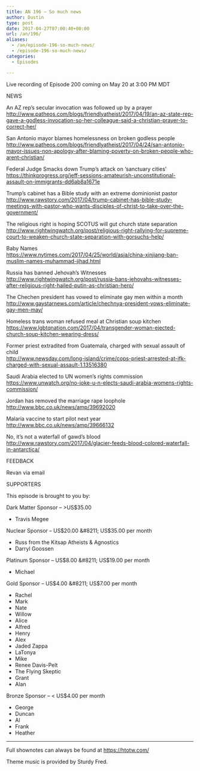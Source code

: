 ```yaml
---
title: AN 196 – So much news
author: Dustin
type: post
date: 2017-04-27T07:00:40+00:00
url: /an/196/
aliases:
  - /an/episode-196-so-much-news/
  - /episode-196-so-much-news/
categories:
  - Episodes

---
```

<div id="buzzsprout-player-10552913"></div><script src="https://www.buzzsprout.com/1983601/10552913-episode-196-so-much-news.js?container_id=buzzsprout-player-10552913&player=small" type="text/javascript" charset="utf-8"></script>
<!--more-->

Live recording of Episode 200 coming on May 20 at 3:00 PM MDT

NEWS

An AZ rep’s secular invocation was followed up by a prayer  
<a href="http://www.patheos.com/blogs/friendlyatheist/2017/04/19/an-az-state-rep-gave-a-godless-invocation-so-her-colleague-said-a-christian-prayer-to-correct-her/" target="_blank" rel="noopener noreferrer">http://www.patheos.com/blogs/friendlyatheist/2017/04/19/an-az-state-rep-gave-a-godless-invocation-so-her-colleague-said-a-christian-prayer-to-correct-her/</a>

San Antonio mayor blames homelessness on broken godless people  
<a href="http://www.patheos.com/blogs/friendlyatheist/2017/04/24/san-antonio-mayor-issues-non-apology-after-blaming-poverty-on-broken-people-who-arent-christian/" target="_blank" rel="noopener noreferrer">http://www.patheos.com/blogs/friendlyatheist/2017/04/24/san-antonio-mayor-issues-non-apology-after-blaming-poverty-on-broken-people-who-arent-christian/</a>

Federal Judge Smacks down Trump’s attack on ‘sanctuary cities’  
<a href="https://thinkprogress.org/jeff-sessions-amateurish-unconstitutional-assault-on-immigrants-dd6ab8a1671e" target="_blank" rel="noopener noreferrer">https://thinkprogress.org/jeff-sessions-amateurish-unconstitutional-assault-on-immigrants-dd6ab8a1671e</a>

Trump’s cabinet has a Bible study with an extreme dominionist pastor  
<a href="http://www.rawstory.com/2017/04/trump-cabinet-has-bible-study-meetings-with-pastor-who-wants-disciples-of-christ-to-take-over-the-government/" target="_blank" rel="noopener noreferrer">http://www.rawstory.com/2017/04/trump-cabinet-has-bible-study-meetings-with-pastor-who-wants-disciples-of-christ-to-take-over-the-government/</a>

The religious right is hoping SCOTUS will gut church state separation  
<a href="http://www.rightwingwatch.org/post/religious-right-rallying-for-supreme-court-to-weaken-church-state-separation-with-gorsuchs-help/" target="_blank" rel="noopener noreferrer">http://www.rightwingwatch.org/post/religious-right-rallying-for-supreme-court-to-weaken-church-state-separation-with-gorsuchs-help/</a>

Baby Names  
<a href="https://www.nytimes.com/2017/04/25/world/asia/china-xinjiang-ban-muslim-names-muhammad-jihad.html" target="_blank" rel="noopener noreferrer">https://www.nytimes.com/2017/04/25/world/asia/china-xinjiang-ban-muslim-names-muhammad-jihad.html</a>

Russia has banned Jehovah’s Witnesses  
<a href="http://www.rightwingwatch.org/post/russia-bans-jehovahs-witnesses-after-religious-right-hailed-putin-as-christian-hero/" target="_blank" rel="noopener noreferrer">http://www.rightwingwatch.org/post/russia-bans-jehovahs-witnesses-after-religious-right-hailed-putin-as-christian-hero/</a>

The Chechen president has vowed to eliminate gay men within a month  
<a href="http://www.gaystarnews.com/article/chechnya-president-vows-eliminate-gay-men-may/" target="_blank" rel="noopener noreferrer">http://www.gaystarnews.com/article/chechnya-president-vows-eliminate-gay-men-may/</a>

Homeless trans woman refused meal at Christian soup kitchen  
<a href="https://www.lgbtqnation.com/2017/04/transgender-woman-ejected-church-soup-kitchen-wearing-dress/" target="_blank" rel="noopener noreferrer">https://www.lgbtqnation.com/2017/04/transgender-woman-ejected-church-soup-kitchen-wearing-dress/</a>

Former priest extradited from Guatemala, charged with sexual assault of child  
<a href="http://www.newsday.com/long-island/crime/cops-priest-arrested-at-jfk-charged-with-sexual-assault-1.13516380" target="_blank" rel="noopener noreferrer">http://www.newsday.com/long-island/crime/cops-priest-arrested-at-jfk-charged-with-sexual-assault-1.13516380</a>

Saudi Arabia elected to UN women’s rights commission  
<a href="https://www.unwatch.org/no-joke-u-n-elects-saudi-arabia-womens-rights-commission/" target="_blank" rel="noopener noreferrer">https://www.unwatch.org/no-joke-u-n-elects-saudi-arabia-womens-rights-commission/</a>

Jordan has removed the marriage rape loophole  
<a href="http://www.bbc.co.uk/news/amp/39692020" target="_blank" rel="noopener noreferrer">http://www.bbc.co.uk/news/amp/39692020</a>

Malaria vaccine to start pilot next year  
<a href="http://www.bbc.co.uk/news/amp/39666132" target="_blank" rel="noopener noreferrer">http://www.bbc.co.uk/news/amp/39666132</a>

No, it&#8217;s not a waterfall of gawd&#8217;s blood  
<a href="http://www.rawstory.com/2017/04/glacier-feeds-blood-colored-waterfall-in-antarctica/" target="_blank" rel="noopener noreferrer">http://www.rawstory.com/2017/04/glacier-feeds-blood-colored-waterfall-in-antarctica/</a>

FEEDBACK

Revan via email

SUPPORTERS

This episode is brought to you by:

Dark Matter Sponsor &#8211; >US$35.00  
* Travis Megee  

Nuclear Sponsor &#8211; US$20.00 &#8211; US$35.00 per month  
* Russ from the Kitsap Atheists & Agnostics  
* Darryl Goossen  

Platinum Sponsor &#8211; US$8.00 &#8211; US$19.00 per month  
* Michael  

Gold Sponsor &#8211; US$4.00 &#8211; US$7.00 per month  
* Rachel  
* Mark  
* Nate  
* Willow  
* Alice  
* Alfred  
* Henry  
* Alex  
* Jaded Zappa  
* LaTonya  
* Mike  
* Renee Davis-Pelt  
* The Flying Skeptic  
* Grant  
* Alan  

Bronze Sponsor &#8211; < US$4.00 per month  
* George  
* Duncan  
* Al  
* Frank  
* Heather

<hr width="500" />

Full shownotes can always be found at <https://htotw.com/>  

Theme music is provided by Sturdy Fred.